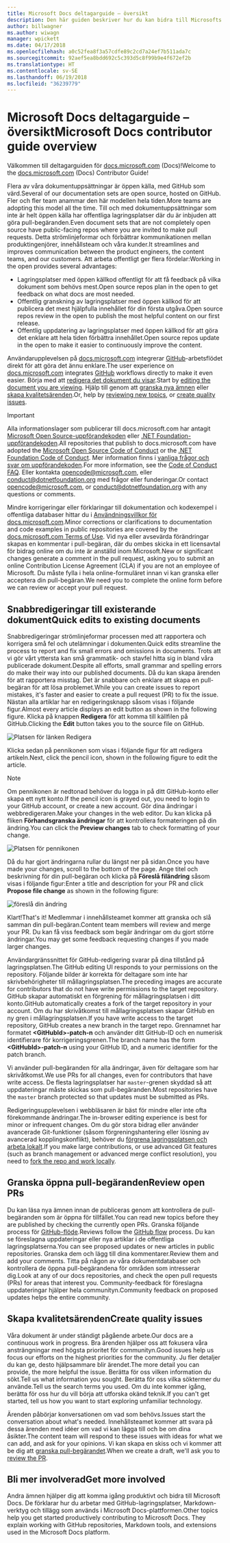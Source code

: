 ```yaml
---
title: Microsoft Docs deltagarguide – översikt
description: Den här guiden beskriver hur du kan bidra till Microsofts dokumentationswebbplats docs.microsoft.com.
author: billwagner
ms.author: wiwagn
manager: wpickett
ms.date: 04/17/2018
ms.openlocfilehash: a0c52fea8f3a57cdfe89c2cd7a24ef7b511ada7c
ms.sourcegitcommit: 92aef5ea8bdd692c5c393d5c8f99b9e4f672ef2b
ms.translationtype: HT
ms.contentlocale: sv-SE
ms.lasthandoff: 06/19/2018
ms.locfileid: "36239779"
---
```

# <a name="microsoft-docs-contributor-guide-overview"></a><span data-ttu-id="08fd7-103">Microsoft Docs deltagarguide – översikt</span><span class="sxs-lookup"><span data-stu-id="08fd7-103">Microsoft Docs contributor guide overview</span></span>

<span data-ttu-id="08fd7-104">Välkommen till deltagarguiden för [docs.microsoft.com](https://docs.microsoft.com) (Docs)!</span><span class="sxs-lookup"><span data-stu-id="08fd7-104">Welcome to the [docs.microsoft.com](https://docs.microsoft.com) (Docs) Contributor Guide!</span></span>

<span data-ttu-id="08fd7-105">Flera av våra dokumentuppsättningar är öppen källa, med GitHub som värd.</span><span class="sxs-lookup"><span data-stu-id="08fd7-105">Several of our documentation sets are open source, hosted on GitHub.</span></span> <span data-ttu-id="08fd7-106">Fler och fler team anammar den här modellen hela tiden.</span><span class="sxs-lookup"><span data-stu-id="08fd7-106">More teams are adopting this model all the time.</span></span> <span data-ttu-id="08fd7-107">Till och med dokumentuppsättningar som inte är helt öppen källa har offentliga lagringsplatser där du är inbjuden att göra pull-begäranden.</span><span class="sxs-lookup"><span data-stu-id="08fd7-107">Even document sets that are not completely open source have public-facing repos where you are invited to make pull requests.</span></span> <span data-ttu-id="08fd7-108">Detta strömlinjeformar och förbättrar kommunikationen mellan produktingenjörer, innehållsteam och våra kunder.</span><span class="sxs-lookup"><span data-stu-id="08fd7-108">It streamlines and improves communication between the product engineers, the content teams, and our customers.</span></span> <span data-ttu-id="08fd7-109">Att arbeta offentligt ger flera fördelar:</span><span class="sxs-lookup"><span data-stu-id="08fd7-109">Working in the open provides several advantages:</span></span>

- <span data-ttu-id="08fd7-110">Lagringsplatser med öppen källkod offentligt för att få feedback på vilka dokument som behövs mest.</span><span class="sxs-lookup"><span data-stu-id="08fd7-110">Open source repos plan in the open to get feedback on what docs are most needed.</span></span>
- <span data-ttu-id="08fd7-111">Offentlig granskning av lagringsplatser med öppen källkod för att publicera det mest hjälpfulla innehållet för din första utgåva.</span><span class="sxs-lookup"><span data-stu-id="08fd7-111">Open source repos review in the open to publish the most helpful content on our first release.</span></span>
- <span data-ttu-id="08fd7-112">Offentlig uppdatering av lagringsplatser med öppen källkod för att göra det enklare att hela tiden förbättra innehållet.</span><span class="sxs-lookup"><span data-stu-id="08fd7-112">Open source repos update in the open to make it easier to continuously improve the content.</span></span>

<span data-ttu-id="08fd7-113">Användarupplevelsen på [docs.microsoft.com](https://docs.microsoft.com) integrerar [GitHub](https://github.com)-arbetsflödet direkt för att göra det ännu enklare.</span><span class="sxs-lookup"><span data-stu-id="08fd7-113">The user experience on [docs.microsoft.com](https://docs.microsoft.com) integrates [GitHub](https://github.com) workflows directly to make it even easier.</span></span> <span data-ttu-id="08fd7-114">Börja med att [redigera det dokument du visar](#quick-edits-to-existing-documents).</span><span class="sxs-lookup"><span data-stu-id="08fd7-114">Start by [editing the document you are viewing](#quick-edits-to-existing-documents).</span></span> <span data-ttu-id="08fd7-115">Hjälp till genom att [granska nya ämnen](#review-open-prs) eller [skapa kvalitetsärenden](#create-quality-issues).</span><span class="sxs-lookup"><span data-stu-id="08fd7-115">Or, help by [reviewing new topics](#review-open-prs), or [create quality issues](#create-quality-issues).</span></span>

> [!IMPORTANT]
> <span data-ttu-id="08fd7-116">Alla informationslager som publicerar till docs.microsoft.com har antagit [Microsoft Open Source-uppförandekoden](https://opensource.microsoft.com/codeofconduct/) eller [.NET Foundation-uppförandekoden](https://dotnetfoundation.org/code-of-conduct).</span><span class="sxs-lookup"><span data-stu-id="08fd7-116">All repositories that publish to docs.microsoft.com have adopted the [Microsoft Open Source Code of Conduct](https://opensource.microsoft.com/codeofconduct/) or the [.NET Foundation Code of Conduct](https://dotnetfoundation.org/code-of-conduct).</span></span> <span data-ttu-id="08fd7-117">Mer information finns i [vanliga frågor och svar om uppförandekoden](https://opensource.microsoft.com/codeofconduct/faq/).</span><span class="sxs-lookup"><span data-stu-id="08fd7-117">For more information, see the [Code of Conduct FAQ](https://opensource.microsoft.com/codeofconduct/faq/).</span></span> <span data-ttu-id="08fd7-118">Eller kontakta [opencode@microsoft.com](mailto:opencode@microsoft.com), eller [conduct@dotnetfoundation.org](mailto:conduct@dotnetfoundation.org) med frågor eller funderingar.</span><span class="sxs-lookup"><span data-stu-id="08fd7-118">Or contact [opencode@microsoft.com](mailto:opencode@microsoft.com), or [conduct@dotnetfoundation.org](mailto:conduct@dotnetfoundation.org) with any questions or comments.</span></span><br>
>
> <span data-ttu-id="08fd7-119">Mindre korrigeringar eller förklaringar till dokumentation och kodexempel i offentliga databaser hittar du i [Användningsvillkor för docs.microsoft.com](https://docs.microsoft.com/legal/termsofuse).</span><span class="sxs-lookup"><span data-stu-id="08fd7-119">Minor corrections or clarifications to documentation and code examples in public repositories are covered by the [docs.microsoft.com Terms of Use](https://docs.microsoft.com/legal/termsofuse).</span></span> <span data-ttu-id="08fd7-120">Vid nya eller avsevärda förändringar skapas en kommentar i pull-begäran, där du ombes skicka in ett licensavtal för bidrag online om du inte är anställd inom Microsoft.</span><span class="sxs-lookup"><span data-stu-id="08fd7-120">New or significant changes generate a comment in the pull request, asking you to submit an online Contribution License Agreement (CLA) if you are not an employee of Microsoft.</span></span> <span data-ttu-id="08fd7-121">Du måste fylla i hela online-formuläret innan vi kan granska eller acceptera din pull-begäran.</span><span class="sxs-lookup"><span data-stu-id="08fd7-121">We need you to complete the online form before we can review or accept your pull request.</span></span>

## <a name="quick-edits-to-existing-documents"></a><span data-ttu-id="08fd7-122">Snabbredigeringar till existerande dokument</span><span class="sxs-lookup"><span data-stu-id="08fd7-122">Quick edits to existing documents</span></span>

<span data-ttu-id="08fd7-123">Snabbredigeringar strömlinjeformar processen med att rapportera och korrigera små fel och utelämningar i dokumenten.</span><span class="sxs-lookup"><span data-stu-id="08fd7-123">Quick edits streamline the process to report and fix small errors and omissions in documents.</span></span> <span data-ttu-id="08fd7-124">Trots att vi gör vårt yttersta kan små grammatik- och stavfel hitta sig in bland våra publicerade dokument.</span><span class="sxs-lookup"><span data-stu-id="08fd7-124">Despite all efforts, small grammar and spelling errors do make their way into our published documents.</span></span> <span data-ttu-id="08fd7-125">Då du kan skapa ärenden för att rapportera misstag. Det är snabbare och enklare att skapa en pull-begäran för att lösa problemet.</span><span class="sxs-lookup"><span data-stu-id="08fd7-125">While you can create issues to report mistakes, it's faster and easier to create a pull request (PR) to fix the issue.</span></span> <span data-ttu-id="08fd7-126">Nästan alla artiklar har en redigeringsknapp såsom visas i följande figur.</span><span class="sxs-lookup"><span data-stu-id="08fd7-126">Almost every article displays an edit button as shown in the following figure.</span></span> <span data-ttu-id="08fd7-127">Klicka på knappen **Redigera** för att komma till källfilen på GitHub.</span><span class="sxs-lookup"><span data-stu-id="08fd7-127">Clicking the **Edit** button takes you to the source file on GitHub.</span></span>

![Platsen för länken Redigera](./media/index/edit-article.png)

<span data-ttu-id="08fd7-129">Klicka sedan på pennikonen som visas i följande figur för att redigera artikeln.</span><span class="sxs-lookup"><span data-stu-id="08fd7-129">Next, click the pencil icon, shown in the following figure to edit the article.</span></span>

> [!NOTE]
> <span data-ttu-id="08fd7-130">Om pennikonen är nedtonad behöver du logga in på ditt GitHub-konto eller skapa ett nytt konto.</span><span class="sxs-lookup"><span data-stu-id="08fd7-130">If the pencil icon is grayed out, you need to login to your GitHub account, or create a new account.</span></span> <span data-ttu-id="08fd7-131">Gör dina ändringar i webbredigeraren.</span><span class="sxs-lookup"><span data-stu-id="08fd7-131">Make your changes in the web editor.</span></span> <span data-ttu-id="08fd7-132">Du kan klicka på fliken **Förhandsgranska ändringar** för att kontrollera formateringen på din ändring.</span><span class="sxs-lookup"><span data-stu-id="08fd7-132">You can click the **Preview changes** tab to check formatting of your change.</span></span>

![Platsen för pennikonen](./media/index/editicon.png)

<span data-ttu-id="08fd7-134">Då du har gjort ändringarna rullar du längst ner på sidan.</span><span class="sxs-lookup"><span data-stu-id="08fd7-134">Once you have made your changes, scroll to the bottom of the page.</span></span> <span data-ttu-id="08fd7-135">Ange titel och beskrivning för din pull-begäran och klicka på **Föreslå filändring** såsom visas i följande figur:</span><span class="sxs-lookup"><span data-stu-id="08fd7-135">Enter a title and description for your PR and click **Propose file change** as shown in the following figure:</span></span>

![föreslå din ändring](./media/index/submit-pull-request.png)

<span data-ttu-id="08fd7-137">Klart!</span><span class="sxs-lookup"><span data-stu-id="08fd7-137">That's it!</span></span> <span data-ttu-id="08fd7-138">Medlemmar i innehållsteamet kommer att granska och slå samman din pull-begäran.</span><span class="sxs-lookup"><span data-stu-id="08fd7-138">Content team members will review and merge your PR.</span></span> <span data-ttu-id="08fd7-139">Du kan få viss feedback som begär ändringar om du gjort större ändringar.</span><span class="sxs-lookup"><span data-stu-id="08fd7-139">You may get some feedback requesting changes if you made larger changes.</span></span>

<span data-ttu-id="08fd7-140">Användargränssnittet för GitHub-redigering svarar på dina tillstånd på lagringsplatsen.</span><span class="sxs-lookup"><span data-stu-id="08fd7-140">The GitHub editing UI responds to your permissions on the repository.</span></span> <span data-ttu-id="08fd7-141">Följande bilder är korrekta för deltagare som inte har skrivbehörigheter till mållagringsplatsen.</span><span class="sxs-lookup"><span data-stu-id="08fd7-141">The preceding images are accurate for contributors that do not have write permissions to the target repository.</span></span> <span data-ttu-id="08fd7-142">GitHub skapar automatiskt en förgrening för mållagringsplatsen i ditt konto.</span><span class="sxs-lookup"><span data-stu-id="08fd7-142">GitHub automatically creates a fork of the target repository in your account.</span></span> <span data-ttu-id="08fd7-143">Om du har skrivåtkomst till mållagringsplatsen skapar GitHub en ny gren i mållagringsplatsen.</span><span class="sxs-lookup"><span data-stu-id="08fd7-143">If you have write access to the target repository, GitHub creates a new branch in the target repo.</span></span> <span data-ttu-id="08fd7-144">Grennamnet har formatet **\<GitHubId\>-patch-n** och använder ditt GitHub-ID och en numerisk identifierare för korrigeringsgrenen.</span><span class="sxs-lookup"><span data-stu-id="08fd7-144">The branch name has the form **\<GitHubId\>-patch-n** using your GitHub ID, and a numeric identifier for the patch branch.</span></span>

<span data-ttu-id="08fd7-145">Vi använder pull-begäranden för alla ändringar, även för deltagare som har skrivåtkomst.</span><span class="sxs-lookup"><span data-stu-id="08fd7-145">We use PRs for all changes, even for contributors that have write access.</span></span> <span data-ttu-id="08fd7-146">De flesta lagringsplatser har `master`-grenen skyddad så att uppdateringar måste skickas som pull-begäranden.</span><span class="sxs-lookup"><span data-stu-id="08fd7-146">Most repositories have the `master` branch protected so that updates must be submitted as PRs.</span></span>

<span data-ttu-id="08fd7-147">Redigeringsupplevelsen i webbläsaren är bäst för mindre eller inte ofta förekommande ändringar.</span><span class="sxs-lookup"><span data-stu-id="08fd7-147">The in-browser editing experience is best for minor or infrequent changes.</span></span> <span data-ttu-id="08fd7-148">Om du gör stora bidrag eller använder avancerade Git-funktioner (såsom förgreningshantering eller lösning av avancerad kopplingskonflikt), behöver du [förgrena lagringsplatsen och arbeta lokalt](how-to-write-workflows-major.md).</span><span class="sxs-lookup"><span data-stu-id="08fd7-148">If you make large contributions, or use advanced Git features (such as branch management or advanced merge conflict resolution), you need to [fork the repo and work locally](how-to-write-workflows-major.md).</span></span>

## <a name="review-open-prs"></a><span data-ttu-id="08fd7-149">Granska öppna pull-begäranden</span><span class="sxs-lookup"><span data-stu-id="08fd7-149">Review open PRs</span></span>

<span data-ttu-id="08fd7-150">Du kan läsa nya ämnen innan de publiceras genom att kontrollera de pull-begäranden som är öppna för tillfället.</span><span class="sxs-lookup"><span data-stu-id="08fd7-150">You can read new topics before they are published by checking the currently open PRs.</span></span> <span data-ttu-id="08fd7-151">Granska följande process för [GitHub-flöde](https://guides.github.com/introduction/flow/).</span><span class="sxs-lookup"><span data-stu-id="08fd7-151">Reviews follow the [GitHub flow](https://guides.github.com/introduction/flow/) process.</span></span> <span data-ttu-id="08fd7-152">Du kan se föreslagna uppdateringar eller nya artiklar i de offentliga lagringsplatserna.</span><span class="sxs-lookup"><span data-stu-id="08fd7-152">You can see proposed updates or new articles in public repositories.</span></span> <span data-ttu-id="08fd7-153">Granska dem och lägg till dina kommentarer.</span><span class="sxs-lookup"><span data-stu-id="08fd7-153">Review them and add your comments.</span></span> <span data-ttu-id="08fd7-154">Titta på någon av våra dokumentdatabaser och kontrollera de öppna pull-begärandena för områden som intresserar dig.</span><span class="sxs-lookup"><span data-stu-id="08fd7-154">Look at any of our docs repositories, and check the open pull requests (PRs) for areas that interest you.</span></span> <span data-ttu-id="08fd7-155">Community-feedback för föreslagna uppdateringar hjälper hela communityn.</span><span class="sxs-lookup"><span data-stu-id="08fd7-155">Community feedback on proposed updates helps the entire community.</span></span>

## <a name="create-quality-issues"></a><span data-ttu-id="08fd7-156">Skapa kvalitetsärenden</span><span class="sxs-lookup"><span data-stu-id="08fd7-156">Create quality issues</span></span>

<span data-ttu-id="08fd7-157">Våra dokument är under ständigt pågående arbete.</span><span class="sxs-lookup"><span data-stu-id="08fd7-157">Our docs are a continuous work in progress.</span></span> <span data-ttu-id="08fd7-158">Bra ärenden hjälper oss att fokusera våra ansträngningar med högsta prioritet för communityn.</span><span class="sxs-lookup"><span data-stu-id="08fd7-158">Good issues help us focus our efforts on the highest priorities for the community.</span></span> <span data-ttu-id="08fd7-159">Ju fler detaljer du kan ge, desto hjälpsammare blir ärendet.</span><span class="sxs-lookup"><span data-stu-id="08fd7-159">The more detail you can provide, the more helpful the issue.</span></span> <span data-ttu-id="08fd7-160">Berätta för oss vilken information du sökt.</span><span class="sxs-lookup"><span data-stu-id="08fd7-160">Tell us what information you sought.</span></span> <span data-ttu-id="08fd7-161">Berätta för oss vilka söktermer du använde.</span><span class="sxs-lookup"><span data-stu-id="08fd7-161">Tell us the search terms you used.</span></span> <span data-ttu-id="08fd7-162">Om du inte kommer igång, berätta för oss hur du vill börja att utforska okänd teknik.</span><span class="sxs-lookup"><span data-stu-id="08fd7-162">If you can't get started, tell us how you want to start exploring unfamiliar technology.</span></span>

<span data-ttu-id="08fd7-163">Ärenden påbörjar konversationen om vad som behövs.</span><span class="sxs-lookup"><span data-stu-id="08fd7-163">Issues start the conversation about what's needed.</span></span> <span data-ttu-id="08fd7-164">Innehållsteamet kommer att svara på dessa ärenden med idéer om vad vi kan lägga till och be om dina åsikter.</span><span class="sxs-lookup"><span data-stu-id="08fd7-164">The content team will respond to these issues with ideas for what we can add, and ask for your opinions.</span></span> <span data-ttu-id="08fd7-165">Vi kan skapa en skiss och vi kommer att be dig att [granska pull-begärandet](#review-open-prs).</span><span class="sxs-lookup"><span data-stu-id="08fd7-165">When we create a draft, we'll ask you to [review the PR](#review-open-prs).</span></span>

## <a name="get-more-involved"></a><span data-ttu-id="08fd7-166">Bli mer involverad</span><span class="sxs-lookup"><span data-stu-id="08fd7-166">Get more involved</span></span>

<span data-ttu-id="08fd7-167">Andra ämnen hjälper dig att komma igång produktivt och bidra till Microsoft Docs. De förklarar hur du arbetar med GitHub-lagringsplatser, Markdown-verktyg och tillägg som används i Microsoft Docs-plattformen.</span><span class="sxs-lookup"><span data-stu-id="08fd7-167">Other topics help you get started productively contributing to Microsoft Docs. They explain working with GitHub repositories, Markdown tools, and extensions used in the Microsoft Docs platform.</span></span>
